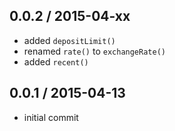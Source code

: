 0.0.2 / 2015-04-xx
------------------
- added `depositLimit()`
- renamed `rate()` to `exchangeRate()`
- added `recent()`

0.0.1 / 2015-04-13
------------------
- initial commit
